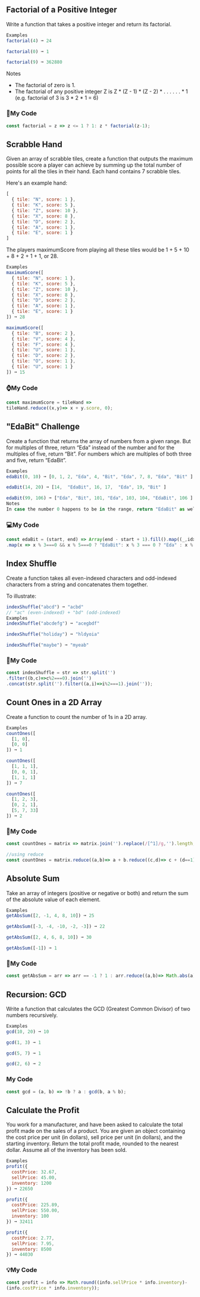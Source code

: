 ## Factorial of a Positive Integer
Write a function that takes a positive integer and return its factorial.
```js
Examples
factorial(4) ➞ 24

factorial(0) ➞ 1

factorial(9) ➞ 362880
```
Notes
* The factorial of zero is 1.
* The factorial of any positive integer Z is Z * (Z - 1) * (Z - 2) * . . . . . . * 1 (e.g. factorial of 3 is 3 * 2 * 1 = 6)
### :iphone:My Code
```js
const factorial = z => z <= 1 ? 1: z * factorial(z-1);
```

## Scrabble Hand
Given an array of scrabble tiles, create a function that outputs the maximum possible score a player can achieve by summing up the total number of points for all the tiles in their hand. Each hand contains 7 scrabble tiles.

Here's an example hand:
```js
[
  { tile: "N", score: 1 },
  { tile: "K", score: 5 },
  { tile: "Z", score: 10 },
  { tile: "X", score: 8 },
  { tile: "D", score: 2 },
  { tile: "A", score: 1 },
  { tile: "E", score: 1 }
]
```
The players maximumScore from playing all these tiles would be 1 + 5 + 10 + 8 + 2 + 1 + 1, or 28.
```js
Examples
maximumScore([
  { tile: "N", score: 1 },
  { tile: "K", score: 5 },
  { tile: "Z", score: 10 },
  { tile: "X", score: 8 },
  { tile: "D", score: 2 },
  { tile: "A", score: 1 },
  { tile: "E", score: 1 }
]) ➞ 28

maximumScore([
  { tile: "B", score: 2 },
  { tile: "V", score: 4 },
  { tile: "F", score: 4 },
  { tile: "U", score: 1 },
  { tile: "D", score: 2 },
  { tile: "O", score: 1 },
  { tile: "U", score: 1 }
]) ➞ 15
```
### :watch:My Code
```js
const maximumScore = tileHand =>
tileHand.reduce((x,y)=> x + y.score, 0);
```

## "EdaBit" Challenge
Create a function that returns the array of numbers from a given range. But for multiples of three, return “Eda” instead of the number and for the multiples of five, return “Bit”. For numbers which are multiples of both three and five, return “EdaBit”.
```js
Examples
edaBit(0, 10) ➞ [0, 1, 2, "Eda", 4, "Bit", "Eda", 7, 8, "Eda", "Bit" ]

edaBit(14, 20) ➞ [14,  "EdaBit", 16, 17,  "Eda", 19, "Bit" ]

edaBit(99, 106) ➞ ["Eda", "Bit", 101, "Eda", 103, 104, "EdaBit", 106 ]
Notes
In case the number 0 happens to be in the range, return "EdaBit" as well.
```
### :computer:My Code
```js
const edaBit = (start, end) => Array(end - start + 1).fill().map((_,idx)=> start + idx)
.map(x => x % 3===0 && x % 5===0 ? "EdaBit": x % 3 === 0 ? "Eda" : x % 5===0 ? "Bit": x == 0 ? "EdaBit" : x);
```

## Index Shuffle
Create a function takes all even-indexed characters and odd-indexed characters from a string and concatenates them together.

To illustrate:
```js
indexShuffle("abcd") ➞ "acbd"
// "ac" (even-indexed) + "bd" (odd-indexed)
Examples
indexShuffle("abcdefg") ➞ "acegbdf"

indexShuffle("holiday") ➞ "hldyoia"

indexShuffle("maybe") ➞ "myeab"
```
### :vhs:My Code
```js
const indexShuffle = str => str.split('')
.filter((b,c)=>c%2===0).join('')
.concat(str.split('').filter((a,i)=>i%2===1).join(''));
```

## Count Ones in a 2D Array
Create a function to count the number of 1s in a 2D array.
```js
Examples
countOnes([
  [1, 0],
  [0, 0]
]) ➞ 1

countOnes([
  [1, 1, 1],
  [0, 0, 1],
  [1, 1, 1]
]) ➞ 7

countOnes([
  [1, 2, 3],
  [0, 2, 1],
  [5, 7, 33]
]) ➞ 2
```
### :electric_plug:My Code
```js
const countOnes = matrix => matrix.join('').replace(/[^1]/g,'').length;

//using reduce
const countOnes = matrix.reduce((a,b)=> a + b.reduce((c,d)=> c + (d==1),0),0);
```

## Absolute Sum
Take an array of integers (positive or negative or both) and return the sum of the absolute value of each element.
```js
Examples
getAbsSum([2, -1, 4, 8, 10]) ➞ 25

getAbsSum([-3, -4, -10, -2, -3]) ➞ 22

getAbsSum([2, 4, 6, 8, 10]) ➞ 30

getAbsSum([-1]) ➞ 1
```
### :flashlight:My Code
```js
const getAbsSum = arr => arr == -1 ? 1 : arr.reduce((a,b)=> Math.abs(a) + Math.abs(b));
```

## Recursion: GCD
Write a function that calculates the GCD (Greatest Common Divisor) of two numbers recursively.
```js
Examples
gcd(10, 20) ➞ 10

gcd(1, 3) ➞ 1

gcd(5, 7) ➞ 1

gcd(2, 6) ➞ 2
```
### My Code
```js
const gcd = (a, b) => !b ? a : gcd(b, a % b);
```

## Calculate the Profit
You work for a manufacturer, and have been asked to calculate the total profit made on the sales of a product. You are given an object containing the cost price per unit (in dollars), sell price per unit (in dollars), and the starting inventory. Return the total profit made, rounded to the nearest dollar. Assume all of the inventory has been sold.
```js
Examples
profit({
  costPrice: 32.67,
  sellPrice: 45.00,
  inventory: 1200
}) ➞ 22650

profit({
  costPrice: 225.89,
  sellPrice: 550.00,
  inventory: 100
}) ➞ 32411

profit({
  costPrice: 2.77,
  sellPrice: 7.95,
  inventory: 8500
}) ➞ 44030
```
### :bulb:My Code
```js
const profit = info => Math.round((info.sellPrice * info.inventory)-
(info.costPrice * info.inventory));
```
